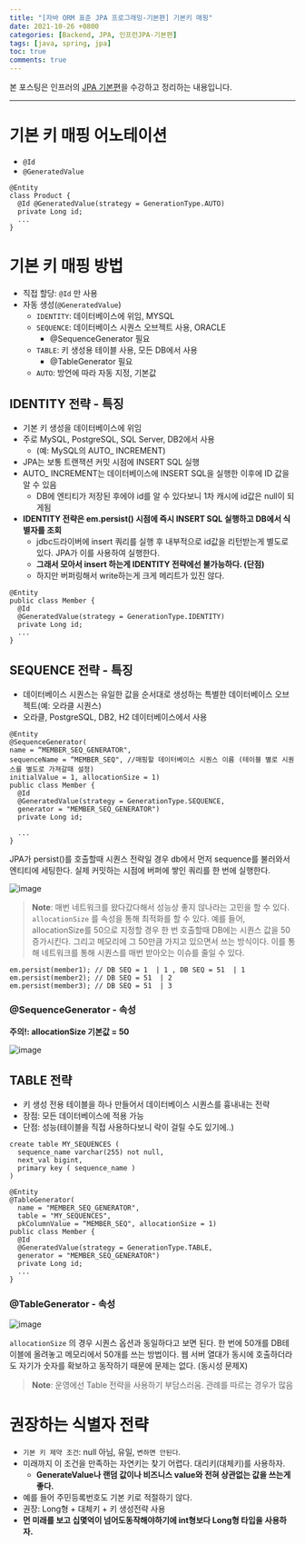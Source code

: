 ```yaml
---
title: "[자바 ORM 표준 JPA 프로그래밍-기본편] 기본키 매핑"
date: 2021-10-26 +0800
categories: [Backend, JPA, 인프런JPA-기본편]
tags: [java, spring, jpa]
toc: true
comments: true
---
```


본 포스팅은 인프러의 [JPA 기본편](https://www.inflearn.com/course/ORM-JPA-Basic#)을 수강하고 정리하는 내용입니다.

<hr>

# 기본 키 매핑 어노테이션

- `@Id`
- `@GeneratedValue`

~~~
@Entity
class Product {
  @Id @GeneratedValue(strategy = GenerationType.AUTO)
  private Long id;
  ...
}
~~~

# 기본 키 매핑 방법
- 직접 할당: `@Id` 만 사용
- 자동 생성(`@GeneratedValue`)
  - `IDENTITY`: 데이터베이스에 위임, MYSQL
  - `SEQUENCE`: 데이터베이스 시퀀스 오브젝트 사용, ORACLE
    - @SequenceGenerator 필요
  - `TABLE`: 키 생성용 테이블 사용, 모든 DB에서 사용
    - @TableGenerator 필요
  - `AUTO`: 방언에 따라 자동 지정, 기본값

## IDENTITY 전략 - 특징
- 기본 키 생성을 데이터베이스에 위임
- 주로 MySQL, PostgreSQL, SQL Server, DB2에서 사용
  - (예: MySQL의 AUTO_ INCREMENT)
- JPA는 보통 트랜잭션 커밋 시점에 INSERT SQL 실행
- AUTO_ INCREMENT는 데이터베이스에 INSERT SQL을 실행한 이후에 ID 값을 알 수 있음
  - DB에 엔티티가 저장된 후에야 id를 알 수 있다보니 1차 캐시에 id값은 null이 되게됨
- <b>IDENTITY 전략은 em.persist() 시점에 즉시 INSERT SQL 실행하고 DB에서 식별자를 조회</b>
  - jdbc드라이버에 insert 쿼리를 실행 후 내부적으로 id값을 리턴받는게 별도로 있다. JPA가 이를 사용하여 실행한다.
  - <b>그래서 모아서 insert 하는게 IDENTITY 전략에선 불가능하다. (단점)</b>
  - 하지만 버퍼링해서 write하는게 크게 메리트가 있진 않다.

~~~
@Entity
public class Member {
  @Id
  @GeneratedValue(strategy = GenerationType.IDENTITY)
  private Long id;
  ...
}
~~~

## SEQUENCE 전략 - 특징
- 데이터베이스 시퀀스는 유일한 값을 순서대로 생성하는 특별한 데이터베이스 오브젝트(예: 오라클 시퀀스)
- 오라클, PostgreSQL, DB2, H2 데이터베이스에서 사용

~~~
@Entity
@SequenceGenerator(
name = “MEMBER_SEQ_GENERATOR",
sequenceName = “MEMBER_SEQ", //매핑할 데이터베이스 시퀀스 이름 (테이블 별로 시퀀스를 별도로 가져갈때 설정)
initialValue = 1, allocationSize = 1)
public class Member {
  @Id
  @GeneratedValue(strategy = GenerationType.SEQUENCE,
  generator = "MEMBER_SEQ_GENERATOR")
  private Long id;
  
  ...
}
~~~

JPA가 persist()를 호출할때 시퀀스 전략일 경우 db에서 먼저 sequence를 불러와서 엔티티에 세팅한다. 실제 커밋하는 시점에 버퍼에 쌓인 쿼리를 한 번에 실행한다.

![image](https://user-images.githubusercontent.com/44339530/138791645-df284d0b-a4a9-486b-af70-fa532e3db874.png)

> **Note**: 매번 네트워크를 왔다갔다해서 성능상 좋지 않나라는 고민을 할 수 있다. `allocationSize` 를 속성을 통해 최적화를 할 수 있다. 예를 들어, allocationSize를 50으로 지정할 경우 한 번 호출할때 DB에는 시퀀스 값을 50 증가시킨다. 그리고 메모리에 그 50만큼 가지고 있으면서 쓰는 방식이다. 이를 통해 네트워크를 통해 시퀀스를 매번 받아오는 이슈를 줄일 수 있다.

~~~
em.persist(member1); // DB SEQ = 1  | 1 , DB SEQ = 51  | 1
em.persist(member2); // DB SEQ = 51  | 2
em.persist(member3); // DB SEQ = 51  | 3
~~~

### @SequenceGenerator - 속성
<b>주의!: allocationSize 기본값 = 50</b>

![image](https://user-images.githubusercontent.com/44339530/138789696-66d83689-a5fa-432a-9bc1-a8b090b8c470.png)

## TABLE 전략
- 키 생성 전용 테이블을 하나 만들어서 데이터베이스 시퀀스를 흉내내는 전략
- 장점: 모든 데이터베이스에 적용 가능
- 단점: 성능(테이블을 직접 사용하다보니 락이 걸릴 수도 있기에..)

~~~
create table MY_SEQUENCES (
  sequence_name varchar(255) not null,
  next_val bigint,
  primary key ( sequence_name )
)
~~~

~~~
@Entity
@TableGenerator(
  name = "MEMBER_SEQ_GENERATOR",
  table = "MY_SEQUENCES",
  pkColumnValue = “MEMBER_SEQ", allocationSize = 1)
public class Member {
  @Id
  @GeneratedValue(strategy = GenerationType.TABLE,
  generator = "MEMBER_SEQ_GENERATOR")
  private Long id;
  ...
}
~~~

### @TableGenerator - 속성

![image](https://user-images.githubusercontent.com/44339530/138790084-3c067082-b60e-49ed-a58b-2484ed7112e3.png)

`allocationSize` 의 경우 시퀀스 옵션과 동일하다고 보면 된다. 한 번에 50개를 DB테이블에 올려놓고 메모리에서 50개를 쓰는 방법이다. 웹 서버 열대가 동시에 호출하더라도 자기가 숫자를 확보하고 동작하기 때문에 문제는 없다. (동시성 문제X)

> **Note**: 운영에선 Table 전략을 사용하기 부담스러움. 관례를 따르는 경우가 많음

# 권장하는 식별자 전략

- `기본 키 제약 조건`: null 아님, 유일, `변하면 안된다`.
- 미래까지 이 조건을 만족하는 자연키는 찾기 어렵다. 대리키(대체키)를 사용하자.
  - <b>GenerateValue나 랜덤 값이나 비즈니스 value와 전혀 상관없는 값을 쓰는게 좋다.</b>
- 예를 들어 주민등록번호도 기본 키로 적절하기 않다.
- 권장: Long형 + 대체키 + 키 생성전략 사용
- <b>먼 미래를 보고 십몇억이 넘어도동작해야하기에 int형보다 Long형 타입을 사용하자.</b>

